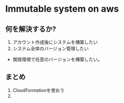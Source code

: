 # Immutable system on aws

## 何を解決するか?

1. アカウント作成後にシステムを構築したい
2. システム全体のバージョン管理したい
 + 開発環境で任意のバージョンを構築したい。

## まとめ

1. CloudFormationを使おう
2. 
